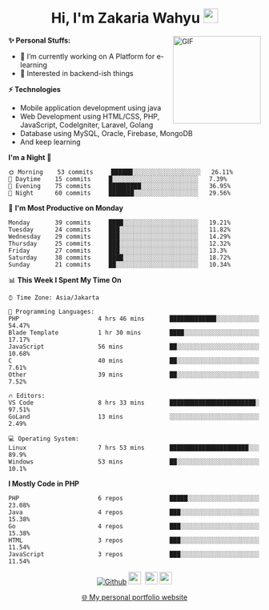 <h1 align="center">Hi, I'm Zakaria Wahyu <img src="https://github.com/TheDudeThatCode/TheDudeThatCode/blob/master/Assets/Hi.gif" width="29px"></h1>

<img align="right" alt="GIF" height="175px" src="https://www.nayakapratama.co.id/wp-content/uploads/2019/07/Website-Maintenance.gif" />

**✨ Personal Stuffs:**
- 🔭 I’m currently working on A Platform for e-learning 
- 🌱 Interested in backend-ish things

**⚡ Technologies**
- Mobile application development using java
- Web Development using HTML/CSS, PHP, JavaScript, CodeIgniter, Laravel, Golang
- Database using MySQL, Oracle, Firebase, MongoDB
- And keep learning

<!--START_SECTION:waka-->
**I'm a Night 🦉** 

```text
🌞 Morning    53 commits     ██████░░░░░░░░░░░░░░░░░░░   26.11% 
🌆 Daytime    15 commits     █░░░░░░░░░░░░░░░░░░░░░░░░   7.39% 
🌃 Evening    75 commits     █████████░░░░░░░░░░░░░░░░   36.95% 
🌙 Night      60 commits     ███████░░░░░░░░░░░░░░░░░░   29.56%

```
📅 **I'm Most Productive on Monday** 

```text
Monday       39 commits     ████░░░░░░░░░░░░░░░░░░░░░   19.21% 
Tuesday      24 commits     ███░░░░░░░░░░░░░░░░░░░░░░   11.82% 
Wednesday    29 commits     ███░░░░░░░░░░░░░░░░░░░░░░   14.29% 
Thursday     25 commits     ███░░░░░░░░░░░░░░░░░░░░░░   12.32% 
Friday       27 commits     ███░░░░░░░░░░░░░░░░░░░░░░   13.3% 
Saturday     38 commits     ████░░░░░░░░░░░░░░░░░░░░░   18.72% 
Sunday       21 commits     ██░░░░░░░░░░░░░░░░░░░░░░░   10.34%

```


📊 **This Week I Spent My Time On** 

```text
⌚︎ Time Zone: Asia/Jakarta

💬 Programming Languages: 
PHP                      4 hrs 46 mins       █████████████░░░░░░░░░░░░   54.47% 
Blade Template           1 hr 30 mins        ████░░░░░░░░░░░░░░░░░░░░░   17.17% 
JavaScript               56 mins             ██░░░░░░░░░░░░░░░░░░░░░░░   10.68% 
C                        40 mins             ██░░░░░░░░░░░░░░░░░░░░░░░   7.61% 
Other                    39 mins             ██░░░░░░░░░░░░░░░░░░░░░░░   7.52%

🔥 Editors: 
VS Code                  8 hrs 33 mins       ████████████████████████░   97.51% 
GoLand                   13 mins             ░░░░░░░░░░░░░░░░░░░░░░░░░   2.49%

💻 Operating System: 
Linux                    7 hrs 53 mins       ██████████████████████░░░   89.9% 
Windows                  53 mins             ██░░░░░░░░░░░░░░░░░░░░░░░   10.1%

```

**I Mostly Code in PHP** 

```text
PHP                      6 repos             █████░░░░░░░░░░░░░░░░░░░░   23.08% 
Java                     4 repos             ███░░░░░░░░░░░░░░░░░░░░░░   15.38% 
Go                       4 repos             ███░░░░░░░░░░░░░░░░░░░░░░   15.38% 
HTML                     3 repos             ███░░░░░░░░░░░░░░░░░░░░░░   11.54% 
JavaScript               3 repos             ███░░░░░░░░░░░░░░░░░░░░░░   11.54%

```



<!--END_SECTION:waka-->

<p align="center">
<a href="https://github.com/zakariawahyu" target="_blank"><img alt="Github" src="https://img.shields.io/badge/GitHub-%2312100E.svg?&style=for-the-badge&logo=Github&logoColor=white" /></a>
<a href="https://www.twitter.com/_zakariawahyu"><img src="https://img.shields.io/badge/twitter-%231DA1F2.svg?&style=for-the-badge&logo=twitter&logoColor=white" height=25></a> 
<a href="https://www.linkedin.com/in/zakariawahyu"><img src="https://img.shields.io/badge/linkedin-%230077B5.svg?&style=for-the-badge&logo=linkedin&logoColor=white" height=25></a> 
<a href="https://www.instagram.com/_zakariawahyu"><img src="https://img.shields.io/badge/instagram-%23E4405F.svg?&style=for-the-badge&logo=instagram&logoColor=white" height=25></a></p>
<p align="center"><a href="https://www.zakariawahyu.site">🌐 My personal portfolio website</a></p>
